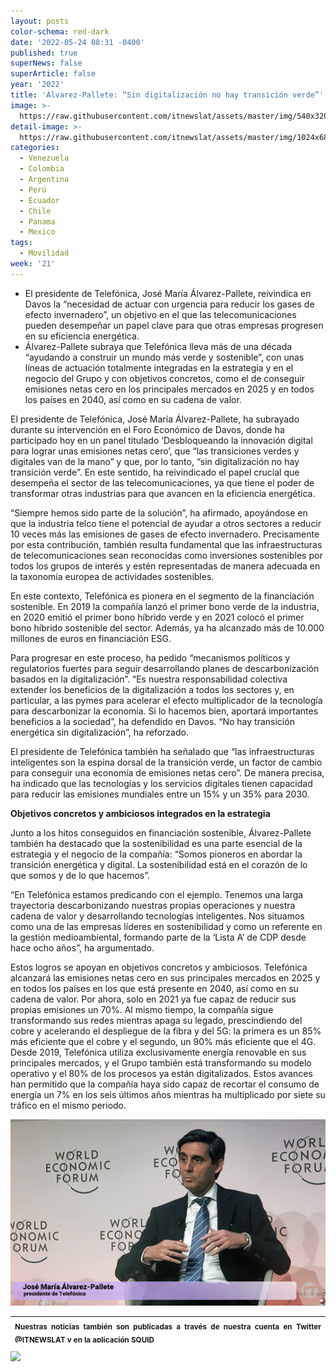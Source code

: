 ```yaml
---
layout: posts
color-schema: red-dark
date: '2022-05-24 08:31 -0400'
published: true
superNews: false
superArticle: false
year: '2022'
title: 'Álvarez-Pallete: “Sin digitalización no hay transición verde”'
image: >-
  https://raw.githubusercontent.com/itnewslat/assets/master/img/540x320/Jose-Maria-Alvarez-Pallete-Davos-p.jpg
detail-image: >-
  https://raw.githubusercontent.com/itnewslat/assets/master/img/1024x680/Jose-Maria-Alvarez-Pallete-Davos-g.jpg
categories:
  - Venezuela
  - Colombia
  - Argentina
  - Perú
  - Ecuador
  - Chile
  - Panama
  - Mexico
tags:
  - Movilidad
week: '21'
---
```

- El presidente de Telefónica, José María Álvarez-Pallete, reivindica en Davos la “necesidad de actuar con urgencia para reducir los gases de efecto invernadero”, un objetivo en el que las telecomunicaciones pueden desempeñar un papel clave para que otras empresas progresen en su eficiencia energética.
- Álvarez-Pallete subraya que Telefónica lleva más de una década “ayudando a construir un mundo más verde y sostenible”, con unas líneas de actuación totalmente integradas en la estrategia y en el negocio del Grupo y con objetivos concretos, como el de conseguir emisiones netas cero en los principales mercados en 2025 y en todos los países en 2040, así como en su cadena de valor.
 
El presidente de Telefónica, José María Álvarez-Pallete, ha subrayado durante su intervención en el Foro Económico de Davos, donde ha participado hoy en un panel titulado ‘Desbloqueando la innovación digital para lograr unas emisiones netas cero’, que “las transiciones verdes y digitales van de la mano” y que, por lo tanto, “sin digitalización no hay transición verde”. En este sentido, ha reivindicado el papel crucial que desempeña el sector de las telecomunicaciones, ya que tiene el poder de transformar otras industrias para que avancen en la eficiencia energética.
 
“Siempre hemos sido parte de la solución”, ha afirmado, apoyándose en que la industria telco tiene el potencial de ayudar a otros sectores a reducir 10 veces más las emisiones de gases de efecto invernadero. Precisamente por esta contribución, también resulta fundamental que las infraestructuras de telecomunicaciones sean reconocidas como inversiones sostenibles por todos los grupos de interés y estén representadas de manera adecuada en la taxonomía europea de actividades sostenibles.
 
En este contexto, Telefónica es pionera en el segmento de la financiación sostenible. En 2019 la compañía lanzó el primer bono verde de la industria, en 2020 emitió el primer bono híbrido verde y en 2021 colocó el primer bono híbrido sostenible del sector. Además, ya ha alcanzado más de 10.000 millones de euros en financiación ESG.
 
Para progresar en este proceso, ha pedido “mecanismos políticos y regulatorios fuertes para seguir desarrollando planes de descarbonización basados en la digitalización”. “Es nuestra responsabilidad colectiva extender los beneficios de la digitalización a todos los sectores y, en particular, a las pymes para acelerar el efecto multiplicador de la tecnología para descarbonizar la economía. Si lo hacemos bien, aportará importantes beneficios a la sociedad”, ha defendido en Davos. “No hay transición energética sin digitalización”, ha reforzado.    
 
El presidente de Telefónica también ha señalado que “las infraestructuras inteligentes son la espina dorsal de la transición verde, un factor de cambio para conseguir una economía de emisiones netas cero”. De manera precisa, ha indicado que las tecnologías y los servicios digitales tienen capacidad para reducir las emisiones mundiales entre un 15% y un 35% para 2030.
 
**Objetivos concretos y ambiciosos integrados en la estrategia**
 
Junto a los hitos conseguidos en financiación sostenible, Álvarez-Pallete también ha destacado que la sostenibilidad es una parte esencial de la estrategia y el negocio de la compañía: “Somos pioneros en abordar la transición energética y digital. La sostenibilidad está en el corazón de lo que somos y de lo que hacemos”.
 
“En Telefónica estamos predicando con el ejemplo. Tenemos una larga trayectoria descarbonizando nuestras propias operaciones y nuestra cadena de valor y desarrollando tecnologías inteligentes. Nos situamos como una de las empresas líderes en sostenibilidad y como un referente en la gestión medioambiental, formando parte de la ‘Lista A’ de CDP desde hace ocho años”, ha argumentado.
 
Estos logros se apoyan en objetivos concretos y ambiciosos. Telefónica alcanzará las emisiones netas cero en sus principales mercados en 2025 y en todos los países en los que está presente en 2040, así como en su cadena de valor. Por ahora, solo en 2021 ya fue capaz de reducir sus propias emisiones un 70%. Al mismo tiempo, la compañía sigue transformando sus redes mientras apaga su legado, prescindiendo del cobre y acelerando el despliegue de la fibra y del 5G: la primera es un 85% más eficiente que el cobre y el segundo, un 90% más eficiente que el 4G. Desde 2019, Telefónica utiliza exclusivamente energía renovable en sus principales mercados, y el Grupo también está transformando su modelo operativo y el 80% de los procesos ya están digitalizados. Estos avances han permitido que la compañía haya sido capaz de recortar el consumo de energía un 7% en los seis últimos años mientras ha multiplicado por siete su tráfico en el mismo periodo.   
 
![](https://raw.githubusercontent.com/itnewslat/assets/master/img/540x320/Jose-Maria-Alvarez-Pallete-Davos-p.jpg)

<table style="height: 42px;" width="569">
<tbody>
<tr>
<td style="text-align: justify;"><sub><strong>Nuestras noticias también son publicadas a través de nuestra cuenta en Twitter <a href="https://twitter.com/itnewslat?lang=es">@ITNEWSLAT</a> y en la aplicación <a href="https://squidapp.co/en/">SQUID</a></strong></sub></td>
</tr>
</tbody>
</table>

<img src="https://tracker.metricool.com/c3po.jpg?hash=56f88a41e39ab42c063cc51676587a04"/>